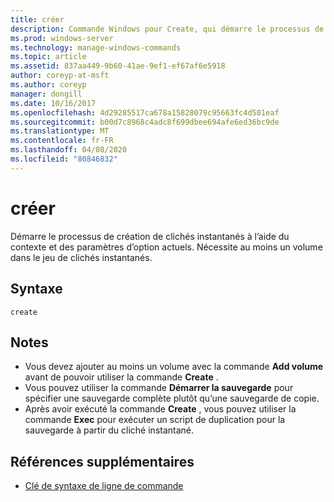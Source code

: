 ```yaml
---
title: créer
description: Commande Windows pour Create, qui démarre le processus de création de clichés instantanés, à l’aide du contexte et des paramètres d’option actuels.
ms.prod: windows-server
ms.technology: manage-windows-commands
ms.topic: article
ms.assetid: 837aa449-9b60-41ae-9ef1-ef67af6e5918
author: coreyp-at-msft
ms.author: coreyp
manager: dongill
ms.date: 10/16/2017
ms.openlocfilehash: 4d29285517ca678a15828079c95663fc4d501eaf
ms.sourcegitcommit: b00d7c8968c4adc8f699dbee694afe6ed36bc9de
ms.translationtype: MT
ms.contentlocale: fr-FR
ms.lasthandoff: 04/08/2020
ms.locfileid: "80846832"
---
```

# <a name="create"></a>créer

Démarre le processus de création de clichés instantanés à l’aide du contexte et des paramètres d’option actuels. Nécessite au moins un volume dans le jeu de clichés instantanés.

## <a name="syntax"></a>Syntaxe

```
create
```

## <a name="remarks"></a>Notes

-   Vous devez ajouter au moins un volume avec la commande **Add volume** avant de pouvoir utiliser la commande **Create** .
-   Vous pouvez utiliser la commande **Démarrer la sauvegarde** pour spécifier une sauvegarde complète plutôt qu’une sauvegarde de copie.
-   Après avoir exécuté la commande **Create** , vous pouvez utiliser la commande **Exec** pour exécuter un script de duplication pour la sauvegarde à partir du cliché instantané.

## <a name="additional-references"></a>Références supplémentaires

- [Clé de syntaxe de ligne de commande](command-line-syntax-key.md)